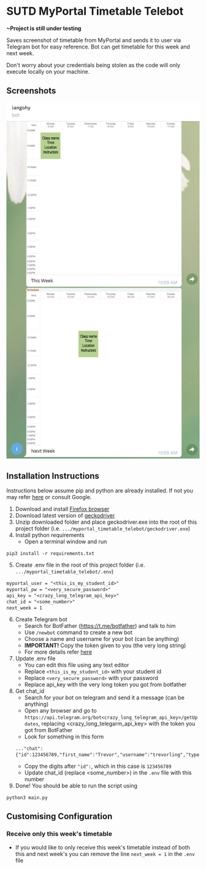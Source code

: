 # SUTD MyPortal Timetable Telebot

**~Project is still under testing**

Saves screenshot of timetable from MyPortal and sends it to user via Telegram bot for easy reference. Bot can get timetable for this week and next week.

Don't worry about your credentials being stolen as the code will only execute locally on your machine.

## Screenshots
![resulting_telebot](./example_screenshots/result.png)

## Installation Instructions
Instructions below assume pip and python are already installed. If not you may refer [here](https://www.python.org/downloads/) or consult Google.
1. Download and install [Firefox browser](https://www.mozilla.org/en-US/firefox/new/)
2. Download latest version of [geckodriver](https://github.com/mozilla/geckodriver/releases)
3. Unzip downloaded folder and place geckodriver.exe into the root of this project folder (i.e. `.../myportal_timetable_telebot/geckodriver.exe`)
4. Install python requirements
    * Open a terminal window and run
```
pip3 install -r requirements.txt
```
5. Create .env file in the root of this project folder (i.e. `.../myportal_timetable_telebot/.env`)
```
myportal_user = "<this_is_my_student_id>"
myportal_pw = "<very_secure_password>"
api_key = "<crazy_long_telegram_api_key>"
chat_id = "<some_number>"
next_week = 1
```
6. Create Telegram bot
    * Search for BotFather (https://t.me/botfather) and talk to him
    * Use `/newbot` command to create a new bot
    * Choose a name and username for your bot (can be anything)
    * **IMPORTANT!** Copy the token given to you (the very long string)
    * For more details refer [here](https://core.telegram.org/bots#6-botfather)
7. Update .env file
    * You can edit this file using any text editor
    * Replace `<this_is_my_student_id>` with your student id
    * Replace `<very_secure_password>` with your password
    * Replace api_key with the very long token you got from botfather
8. Get chat_id
    * Search for your bot on telegram and send it a message (can be anything)
    * Open any browser and go to `https://api.telegram.org/bot<crazy_long_telegram_api_key>/getUpdates`, replacing <crazy_long_telegarm_api_key> with the token you got from BotFather
    * Look for something in this form 
    ```
    ..."chat":{"id":123456789,"first_name":"Trevor","username":"trevorling","type":"private"},"date":1602031969,"text":"hi"...
    ```
    * Copy the digits after `"id":`, which in this case is `123456789`
    * Update chat_id (replace <some_number>) in the `.env` file with this number
9. Done! You should be able to run the script using
```
python3 main.py
```

## Customising Configuration
### Receive only this week's timetable
* If you would like to only receive this week's timetable instead of both this and next week's you can remove the line `next_week = 1` in the `.env` file